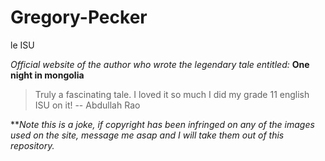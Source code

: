 # Gregory-Pecker
le ISU

*Official website of the author who wrote the legendary tale entitled:*
**One night in mongolia**

> Truly a fascinating tale. I loved it so much I did my grade 11 english ISU on it! -- Abdullah Rao


***Note this is a joke, if copyright has been infringed on any of the images used on the site, message me asap and I will take them out of this repository.*
